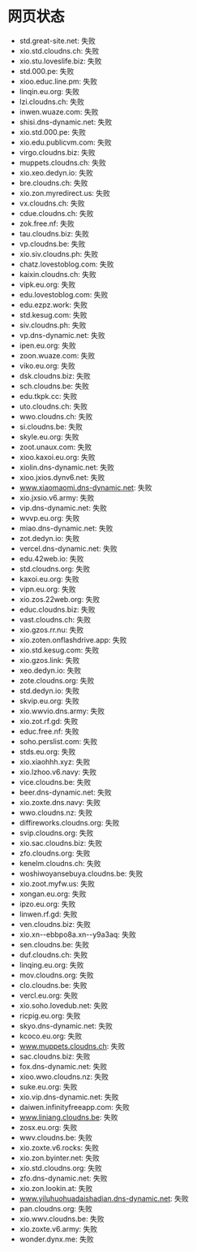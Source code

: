 # 网页状态
- std.great-site.net: 失败
- xio.std.cloudns.ch: 失败
- xio.stu.loveslife.biz: 失败
- std.000.pe: 失败
- xioo.educ.line.pm: 失败
- linqin.eu.org: 失败
- lzi.cloudns.ch: 失败
- inwen.wuaze.com: 失败
- shisi.dns-dynamic.net: 失败
- xio.std.000.pe: 失败
- xio.edu.publicvm.com: 失败
- virgo.cloudns.biz: 失败
- muppets.cloudns.ch: 失败
- xio.xeo.dedyn.io: 失败
- bre.cloudns.ch: 失败
- xio.zon.myredirect.us: 失败
- vx.cloudns.ch: 失败
- cdue.cloudns.ch: 失败
- zok.free.nf: 失败
- tau.cloudns.biz: 失败
- vp.cloudns.be: 失败
- xio.siv.cloudns.ph: 失败
- chatz.lovestoblog.com: 失败
- kaixin.cloudns.ch: 失败
- vipk.eu.org: 失败
- edu.lovestoblog.com: 失败
- edu.ezpz.work: 失败
- std.kesug.com: 失败
- siv.cloudns.ph: 失败
- vp.dns-dynamic.net: 失败
- ipen.eu.org: 失败
- zoon.wuaze.com: 失败
- viko.eu.org: 失败
- dsk.cloudns.biz: 失败
- sch.cloudns.be: 失败
- edu.tkpk.cc: 失败
- uto.cloudns.ch: 失败
- wwo.cloudns.ch: 失败
- si.cloudns.be: 失败
- skyle.eu.org: 失败
- zoot.unaux.com: 失败
- xioo.kaxoi.eu.org: 失败
- xiolin.dns-dynamic.net: 失败
- xioo.jxios.dynv6.net: 失败
- www.xiaomaomi.dns-dynamic.net: 失败
- xio.jxsio.v6.army: 失败
- vip.dns-dynamic.net: 失败
- wvvp.eu.org: 失败
- miao.dns-dynamic.net: 失败
- zot.dedyn.io: 失败
- vercel.dns-dynamic.net: 失败
- edu.42web.io: 失败
- std.cloudns.org: 失败
- kaxoi.eu.org: 失败
- vipn.eu.org: 失败
- xio.zos.22web.org: 失败
- educ.cloudns.biz: 失败
- vast.cloudns.ch: 失败
- xio.gzos.rr.nu: 失败
- xio.zoten.onflashdrive.app: 失败
- xio.std.kesug.com: 失败
- xio.gzos.link: 失败
- xeo.dedyn.io: 失败
- zote.cloudns.org: 失败
- std.dedyn.io: 失败
- skvip.eu.org: 失败
- xio.wwvio.dns.army: 失败
- xio.zot.rf.gd: 失败
- educ.free.nf: 失败
- soho.perslist.com: 失败
- stds.eu.org: 失败
- xio.xiaohhh.xyz: 失败
- xio.lzhoo.v6.navy: 失败
- vice.cloudns.be: 失败
- beer.dns-dynamic.net: 失败
- xio.zoxte.dns.navy: 失败
- wwo.cloudns.nz: 失败
- diffireworks.cloudns.org: 失败
- svip.cloudns.org: 失败
- xio.sac.cloudns.biz: 失败
- zfo.cloudns.org: 失败
- kenelm.cloudns.ch: 失败
- woshiwoyansebuya.cloudns.be: 失败
- xio.zoot.myfw.us: 失败
- xongan.eu.org: 失败
- ipzo.eu.org: 失败
- linwen.rf.gd: 失败
- ven.cloudns.biz: 失败
- xio.xn--ebbpo8a.xn--y9a3aq: 失败
- sen.cloudns.be: 失败
- duf.cloudns.ch: 失败
- linqing.eu.org: 失败
- mov.cloudns.org: 失败
- clo.cloudns.be: 失败
- vercl.eu.org: 失败
- xio.soho.lovedub.net: 失败
- ricpig.eu.org: 失败
- skyo.dns-dynamic.net: 失败
- kcoco.eu.org: 失败
- www.muppets.cloudns.ch: 失败
- sac.cloudns.biz: 失败
- fox.dns-dynamic.net: 失败
- xioo.wwo.cloudns.nz: 失败
- suke.eu.org: 失败
- xio.vip.dns-dynamic.net: 失败
- daiwen.infinityfreeapp.com: 失败
- www.liniang.cloudns.be: 失败
- zosx.eu.org: 失败
- wwv.cloudns.be: 失败
- xio.zoxte.v6.rocks: 失败
- xio.zon.byinter.net: 失败
- xio.std.cloudns.org: 失败
- zfo.dns-dynamic.net: 失败
- xio.zon.lookin.at: 失败
- www.yiluhuohuadaishadian.dns-dynamic.net: 失败
- pan.cloudns.org: 失败
- xio.wwv.cloudns.be: 失败
- xio.zoxte.v6.army: 失败
- wonder.dynx.me: 失败
